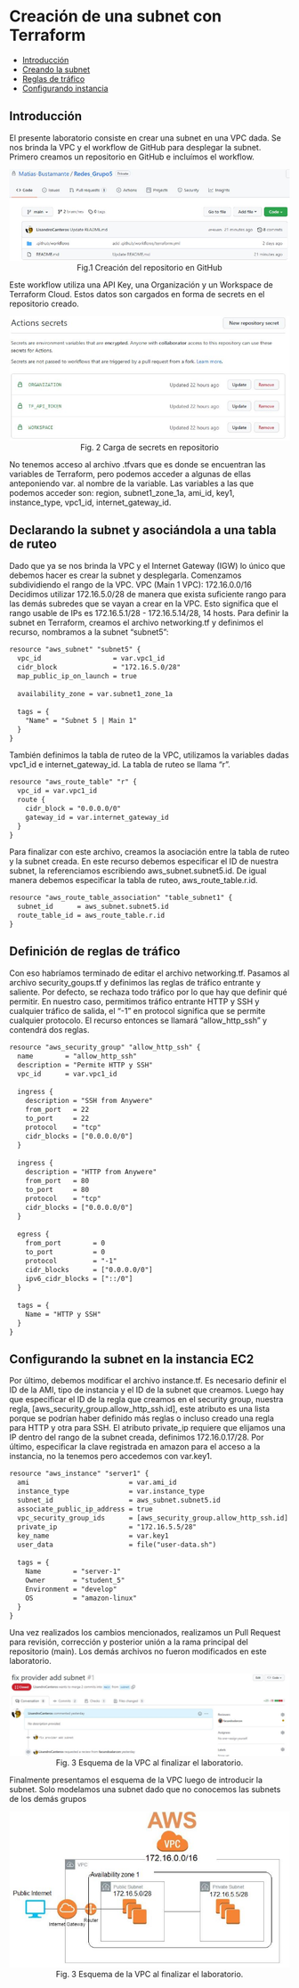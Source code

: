 # Creación de una subnet con Terraform

 * [Introducción](#Introducción)
 * [Creando la subnet](#Declarando-la-subnet-y-asociándola-a-una-tabla-de-ruteo)
 * [Reglas de tráfico](#Definición-de-reglas-de-tráfico)
 * [Configurando instancia](#Configurando-la-subnet-en-la-instancia-EC2)

## Introducción
El presente laboratorio consiste en crear una subnet en una VPC dada. Se nos brinda la VPC y el workflow de GitHub para desplegar la subnet.
Primero creamos un repositorio en GitHub e incluímos el workflow. 
<p align="center">
  <img src="images/repositorio_inicial.jpg"> <br>
  Fig.1 Creación del repositorio en GitHub
</p>

Este workflow utiliza una API Key, una Organización y un Workspace de Terraform Cloud. Estos datos son cargados en forma de secrets en el repositorio creado. 
<p align="center">
  <img src="/images/github_secrets.JPG"> <br>
  Fig. 2 Carga de secrets en repositorio
</p>

No tenemos acceso al archivo .tfvars que es donde se encuentran las variables de Terraform, pero podemos acceder a algunas de ellas anteponiendo var. al nombre de la variable.  Las variables a las que podemos acceder son: region, subnet1_zone_1a, ami_id, key1, instance_type, vpc1_id, internet_gateway_id.

## Declarando la subnet y asociándola a una tabla de ruteo
Dado que ya se nos brinda la VPC y el Internet Gateway (IGW) lo único que debemos hacer es crear la subnet y desplegarla. Comenzamos subdividiendo el rango de la VPC.
VPC (Main 1 VPC): 172.16.0.0/16
Decidimos utilizar 172.16.5.0/28 de manera que exista suficiente rango para las demás subredes que se vayan a crear en la VPC. Esto significa que el rango usable de IPs es 172.16.5.1/28 - 172.16.5.14/28, 14 hosts. 
Para definir la subnet en Terraform, creamos el archivo networking.tf y definimos el recurso, nombramos a la subnet “subnet5”:

```HCL
resource "aws_subnet" "subnet5" {
  vpc_id                  = var.vpc1_id
  cidr_block              = "172.16.5.0/28"
  map_public_ip_on_launch = true

  availability_zone = var.subnet1_zone_1a

  tags = {
    "Name" = "Subnet 5 | Main 1"
  }
}
```

También definimos la tabla de ruteo de la VPC, utilizamos la variables dadas vpc1_id e internet_gateway_id. La tabla de ruteo se llama “r”.

```HCL
resource "aws_route_table" "r" {
  vpc_id = var.vpc1_id
  route {
    cidr_block = "0.0.0.0/0"
    gateway_id = var.internet_gateway_id
  }
}
```

Para finalizar con este archivo, creamos la asociación entre la tabla de ruteo y la subnet creada. En este recurso debemos especificar el ID de nuestra subnet, la referenciamos escribiendo aws_subnet.subnet5.id. De igual manera debemos especificar la tabla de ruteo, aws_route_table.r.id. 

```HCL
resource "aws_route_table_association" "table_subnet1" {
  subnet_id      = aws_subnet.subnet5.id
  route_table_id = aws_route_table.r.id
}
```

## Definición de reglas de tráfico
Con eso habríamos terminado de editar el archivo networking.tf. Pasamos al archivo security_goups.tf y definimos las reglas de tráfico entrante y saliente. Por defecto, se rechaza todo tráfico por lo que hay que definir qué permitir. En nuestro caso, permitimos tráfico entrante HTTP y SSH y cualquier tráfico de salida, el “-1” en protocol significa que se permite cualquier protocolo. El recurso entonces se llamará “allow_http_ssh” y contendrá dos reglas.

```HCL
resource "aws_security_group" "allow_http_ssh" {
  name        = "allow_http_ssh"
  description = "Permite HTTP y SSH"
  vpc_id      = var.vpc1_id

  ingress {
    description = "SSH from Anywere"
    from_port   = 22
    to_port     = 22
    protocol    = "tcp"
    cidr_blocks = ["0.0.0.0/0"]
  }

  ingress {
    description = "HTTP from Anywere"
    from_port   = 80
    to_port     = 80
    protocol    = "tcp"
    cidr_blocks = ["0.0.0.0/0"]
  }

  egress {
    from_port        = 0
    to_port          = 0
    protocol         = "-1"
    cidr_blocks      = ["0.0.0.0/0"]
    ipv6_cidr_blocks = ["::/0"]
  }

  tags = {
    Name = "HTTP y SSH"
  }
}
```
## Configurando la subnet en la instancia EC2
Por último, debemos modificar el archivo instance.tf. Es necesario definir el ID de la AMI, tipo de instancia y el ID de la subnet que creamos. Luego hay que especificar el ID de la regla que creamos en el security group, nuestra regla, [aws_security_group.allow_http_ssh.id], este atributo es una lista porque se podrían haber definido más reglas o incluso creado una regla para HTTP y otra para SSH. El atributo private_ip requiere que elijamos una IP dentro del rango de la subnet creada, definimos 172.16.0.17/28. Por último, especificar la clave registrada en amazon para el acceso a la instancia, no la tenemos pero accedemos con var.key1.

```HCL
resource "aws_instance" "server1" {
  ami                         = var.ami_id
  instance_type               = var.instance_type
  subnet_id                   = aws_subnet.subnet5.id
  associate_public_ip_address = true
  vpc_security_group_ids      = [aws_security_group.allow_http_ssh.id]
  private_ip                  = "172.16.5.5/28"
  key_name                    = var.key1
  user_data                   = file("user-data.sh")

  tags = {
    Name        = "server-1"
    Owner       = "student_5"
    Environment = "develop"
    OS          = "amazon-linux"
  }
}
```
Una vez realizados los cambios mencionados, realizamos un Pull Request para revisión, corrección y posterior unión a la rama principal del repositorio (main).
Los demás archivos no fueron modificados en este laboratorio. 
<p align="center">
  <img src="/images/pull_request1.jpg"> <br>
  Fig. 3 Esquema de la VPC al finalizar el laboratorio.
</p>

Finalmente presentamos el esquema de la VPC luego de introducir la subnet. Solo modelamos una subnet dado que no conocemos las subnets de los demás grupos
<p align="center">
  <img src="/images/esquema_vpc.JPG"> <br>
  Fig. 3 Esquema de la VPC al finalizar el laboratorio.
</p>
